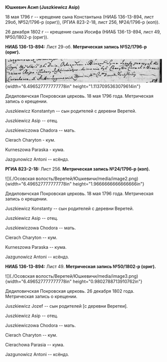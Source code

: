 **Юшкевич Асип (Juszkiewicz Asip)**

18 мая 1796 г -- крещение сына Константына (НИАБ 136-13-894, лист 29об,
№52/1796-р (ориг)), (РГИА 823-2-18, лист 256, №24/1796-р (коп)).

26 декабря 1802 г -- крещение сына Иосифа (НИАБ 136-13-894, лист 49,
№50/1802-р (ориг)).

**НИАБ 136-13-894:** Лист 29-об. **Метрическая запись №52/1796-р
(ориг).**

![](./media/bb201f5af225f26f76dd33267261e0ee876d0397.png){width="6.496527777777778in"
height="1.1137095363079614in"}

Дедиловичская Покровская церковь. 18 мая 1796 года. Метрическая запись о
крещении.

Juszkiewicz Konstantyn -- сын родителей с деревни Веретей.

Juszkiewicz Asip -- отец.

Juszkiewiczowa Chadora -- мать.

Cierach Charyton - кум.

Kurneszowa Paraska - кума.

Jazgunowicz Antoni -- ксёндз.

**РГИА 823-2-18:** Лист 256. **Метрическая запись №24/1796-р (коп).**

![](./Осовская волость/Веретей/Юшкевичи/media/image2.png){width="6.496527777777778in"
height="1.9666666666666666in"}

Дедиловичская Покровская церковь. 18 мая 1796 года. Метрическая запись о
крещении.

Juszkiewicz Konstanty -- сын родителей с деревни Веретей.

Juszkiewicz Asip -- отец.

Juszkiewiczowa Chodora -- мать.

Cierach Charyton -- кум.

Kurneszowa Paraska -- кума.

Jazgunowicz Antoni -- ксёндз.

**НИАБ 136-13-894:** Лист 49. **Метрическая запись №50/1802-р (ориг).**

![](./Осовская волость/Веретей/Юшкевичи/media/image3.png){width="6.496527777777778in"
height="0.9802788713910762in"}

Дедиловичская Покровская церковь. 26 декабря 1802 года. Метрическая
запись о крещении.

Juszkiewicz Jozef -- сын родителей \[с деревни Веретеи\].

Juszkiewicz Asip -- отец.

Juszkiewiczowa Chodora -- мать.

Cierach Charyton -- кум.

Cierachowa Parasia -- кума.

Jazgunowicz Antoni -- ксёндз.
